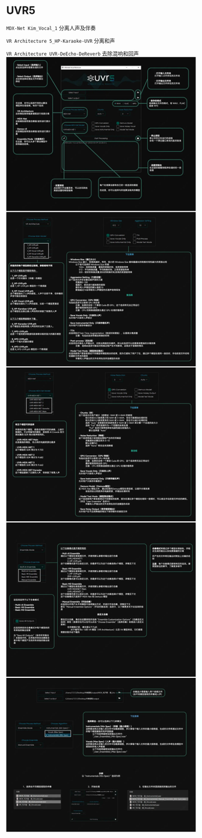 # UVR5
`MDX-Net Kim_Vocal_1` 
分离人声及伴奏


`VR Architecture 5_HP-Karaoke-UVR` 
分离和声


`VR Architecture UVR-DeEcho-DeReverb` 
去除混响和回声 
![](../../attachments/Pasted%20image%2020231014230007.png)
![](../../attachments/Pasted%20image%2020231014225939.png)![](../../attachments/Pasted%20image%2020231014230021.png)
![](../../attachments/Pasted%20image%2020231014230047.png)
![](../../attachments/Pasted%20image%2020231014230052.png)